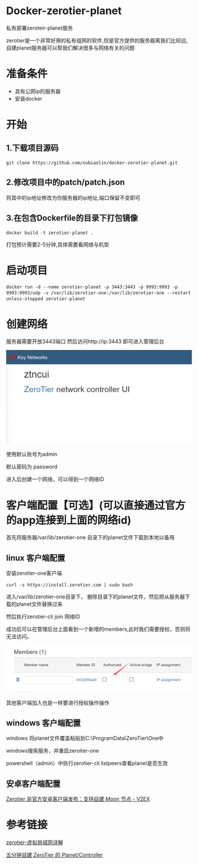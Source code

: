 # Docker-zerotier-planet
私有部署zeroteir-planet服务

zerotier是一个非常好用的私有组网的软件,但是官方提供的服务器离我们比较远,自建planet服务器可以帮我们解决很多与网络有关的问题


# 准备条件
- 具有公网ip的服务器
- 安装docker
  
# 开始
## 1.下载项目源码
```
git clone https://github.com/xubiaolin/docker-zerotier-planet.git
```
## 2.修改项目中的patch/patch.json

将其中的ip地址修改为你服务器的ip地址,端口保留不变即可


## 3.在包含Dockerfile的目录下打包镜像
```
docker build -t zerotier-planet .
```
打包预计需要2-5分钟,具体需要看网络与机型


# 启动项目
```
docker run -d --name zerotier-planet -p 3443:3443 -p 9993:9993 -p 9993:9993/udp -v /var/lib/zerotier-one:/var/lib/zerotier-one --restart unless-stopped zerotier-planet
```


# 创建网络
服务器需要开放3443端口
然后访问http://ip:3443 即可进入管理后台

![ui](webui.png)


使用默认账号为admin

默认密码为 password

进入后创建一个网络，可以得到一个网络ID

# 客户端配置【可选】(可以直接通过官方的app连接到上面的网络id)
首先将服务器/var/lib/zerotier-one 目录下的planet文件下载到本地以备用

## linux 客户端配置
安装zerotier-one客户端
```
curl -s https://install.zerotier.com | sudo bash
```
进入/var/lib/zerotier-one目录下，
删除目录下的planet文件，然后把从服务器下载的planet文件替换过来

然后执行zerotier-cli join 网络ID

成功后可以在管理后台上面看到一个新增的members,此时我们需要授权，否则将无法访问。

![auth](auth.png)

其他客户端加入也是一样要进行授权操作操作

## windows 客户端配置
windows
将planet文件覆盖粘贴到C:\ProgramData\ZeroTier\One中

windows搜索服务，并重启zeroiter-one

powershell（admin）中执行zerotier-cli listpeers查看planet是否生效

## 安卓客户端配置
[Zerotier 非官方安卓客户端发布：支持自建 Moon 节点 - V2EX](https://www.v2ex.com/t/768628)

# 参考链接
[zerotier-虚拟局域网详解](https://www.glimmer.ltd/2021/3299983056/)

[五分钟自建 ZeroTier 的 Planet/Controller](https://v2ex.com/t/799623)
